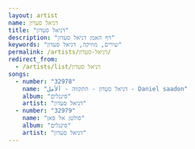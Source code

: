 ```yaml
---
layout: artist
name: דניאל סעדון
title: "דניאל סעדון"
description: "דף האמן דניאל סעדון"
keywords: "שירים, מוזיקה, דניאל סעדון"
permalink: /artists/דניאל-סעדון/
redirect_from:
  - /artists/list/דניאל סעדון
songs:
  - number: "32978"
    name: "דניאל סעדון - התקווה - ألأمل - Daniel saadon"
    album: "סינגלים"
    artist: "דניאל סעדון"
  - number: "32979"
    name: "סולטן אל פאן"
    album: "סינגלים"
    artist: "דניאל סעדון"
---
```

